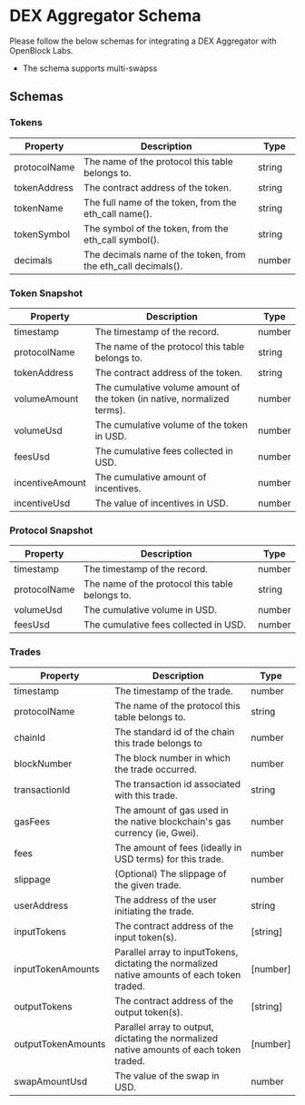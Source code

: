 # DEX Aggregator Schema

Please follow the below schemas for integrating a DEX Aggregator with OpenBlock Labs.
- The schema supports multi-swapss

## Schemas

### Tokens

| Property     | Description                                             | Type   |
|--------------|---------------------------------------------------------|--------|
| protocolName | The name of the protocol this table belongs to.         | string |
| tokenAddress | The contract address of the token.                      | string |
| tokenName    | The full name of the token, from the eth_call name().   | string |
| tokenSymbol  | The symbol of the token, from the eth_call symbol().    | string |
| decimals     | The decimals name of the token, from the eth_call decimals(). | number |

### Token Snapshot

| Property        | Description                                                     | Type   |
|-----------------|-----------------------------------------------------------------|--------|
| timestamp       | The timestamp of the record.                                    | number |
| protocolName    | The name of the protocol this table belongs to.                 | string |
| tokenAddress    | The contract address of the token.                              | string |
| volumeAmount    | The cumulative volume amount of the token (in native, normalized terms). | number |
| volumeUsd       | The cumulative volume of the token in USD.                      | number |
| feesUsd         | The cumulative fees collected in USD.                           | number |
| incentiveAmount | The cumulative amount of incentives.                            | number |
| incentiveUsd    | The value of incentives in USD.                                 | number |

### Protocol Snapshot

| Property     | Description                                             | Type   |
|--------------|---------------------------------------------------------|--------|
| timestamp    | The timestamp of the record.                            | number |
| protocolName | The name of the protocol this table belongs to.         | string |
| volumeUsd    | The cumulative volume in USD.                           | number |
| feesUsd      | The cumulative fees collected in USD.                   | number |

### Trades

| Property           | Description                                                                 | Type       |
|--------------------|-----------------------------------------------------------------------------|------------|
| timestamp          | The timestamp of the trade.                                                 | number     |
| protocolName       | The name of the protocol this table belongs to.                             | string     |
| chainId            | The standard id of the chain this trade belongs to                          | number     |
| blockNumber        | The block number in which the trade occurred.                               | number     |
| transactionId      | The transaction id associated with this trade.                              | string     |
| gasFees            | The amount of gas used in the native blockchain's gas currency (ie, Gwei).  | number     |
| fees               | The amount of fees (ideally in USD terms) for this trade.                   | number     |
| slippage           | (Optional) The slippage of the given trade.                                 | number     |
| userAddress        | The address of the user initiating the trade.                               | string     |
| inputTokens        | The contract address of the input token(s).                                 | [string]   |
| inputTokenAmounts  | Parallel array to inputTokens, dictating the normalized native amounts of each token traded. | [number]   |
| outputTokens       | The contract address of the output token(s).                                | [string]   |
| outputTokenAmounts | Parallel array to output, dictating the normalized native amounts of each token traded. | [number]   |
| swapAmountUsd      | The value of the swap in USD.                                               | number     |

